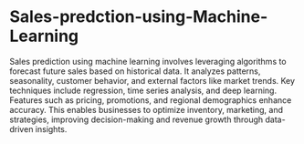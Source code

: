 # Sales-predction-using-Machine-Learning
Sales prediction using machine learning involves leveraging algorithms to forecast future sales based on historical data. It analyzes patterns, seasonality, customer behavior, and external factors like market trends. Key techniques include regression, time series analysis, and deep learning. Features such as pricing, promotions, and regional demographics enhance accuracy. This enables businesses to optimize inventory, marketing, and strategies, improving decision-making and revenue growth through data-driven insights.
